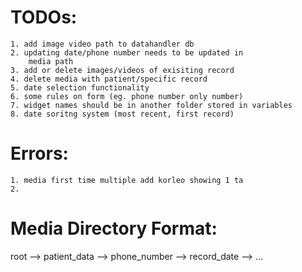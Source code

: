 # TODOs:

    1. add image video path to datahandler db
    2. updating date/phone number needs to be updated in 
        media path
    3. add or delete images/videos of exisiting record
    4. delete media with patient/specific record
    5. date selection functionality
    6. some rules on form (eg. phone number only number)
    7. widget names should be in another folder stored in variables
    8. date soritng system (most recent, first record)

# Errors:

    1. media first time multiple add korleo showing 1 ta
    2.

# Media Directory Format:

root --> patient_data --> phone_number --> record_date --> ...
